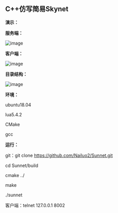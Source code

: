 ## C++仿写简易Skynet

**演示：**

**服务端：**

![image](https://github.com/Nailuo2/Sunnet/assets/170518278/d4c14e2b-082d-4fba-8129-5f0237d33740)

**客户端：**

![image](https://github.com/Nailuo2/Sunnet/assets/170518278/9ee8e608-d301-4ad4-a820-dc626e4736eb)


**目录结构：**

![image](https://github.com/Nailuo2/Sunnet/assets/170518278/ace63314-c75f-4097-a355-4e7d80543382)

**环境：**

ubuntu18.04

lua5.4.2

CMake

gcc

**运行：**

git：git clone https://github.com/Nailuo2/Sunnet.git

cd Sunnet/build

cmake ../

make

./sunnet

客户端：telnet 127.0.0.1 8002

